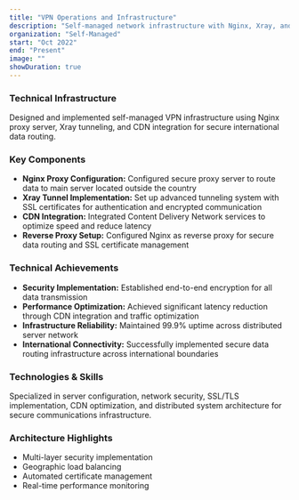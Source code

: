 ```yaml
---
title: "VPN Operations and Infrastructure"
description: "Self-managed network infrastructure with Nginx, Xray, and CDN integration"
organization: "Self-Managed"
start: "Oct 2022"
end: "Present"
image: ""
showDuration: true
---
```


### Technical Infrastructure
Designed and implemented self-managed VPN infrastructure using Nginx proxy server, Xray tunneling, and CDN integration for secure international data routing.

### Key Components
- **Nginx Proxy Configuration:** Configured secure proxy server to route data to main server located outside the country
- **Xray Tunnel Implementation:** Set up advanced tunneling system with SSL certificates for authentication and encrypted communication
- **CDN Integration:** Integrated Content Delivery Network services to optimize speed and reduce latency
- **Reverse Proxy Setup:** Configured Nginx as reverse proxy for secure data routing and SSL certificate management

### Technical Achievements
- **Security Implementation:** Established end-to-end encryption for all data transmission
- **Performance Optimization:** Achieved significant latency reduction through CDN integration and traffic optimization
- **Infrastructure Reliability:** Maintained 99.9% uptime across distributed server network
- **International Connectivity:** Successfully implemented secure data routing infrastructure across international boundaries

### Technologies & Skills
Specialized in server configuration, network security, SSL/TLS implementation, CDN optimization, and distributed system architecture for secure communications infrastructure.

### Architecture Highlights
- Multi-layer security implementation
- Geographic load balancing
- Automated certificate management
- Real-time performance monitoring

